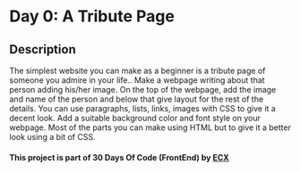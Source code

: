 # Day 0: A Tribute Page 

## Description
The simplest website you can make as a beginner is a tribute page of someone you admire in
your life.. Make a webpage writing about that person adding his/her image. On the top of the
webpage, add the image and name of the person and below that give layout for the rest of the
details. You can use paragraphs, lists, links, images with CSS to give it a decent look. Add a
suitable background color and font style on your webpage. Most of the parts you can make
using HTML but to give it a better look using a bit of CSS.

#### This project is part of 30 Days Of Code (FrontEnd) by [ECX](https://www.ecx.website/)